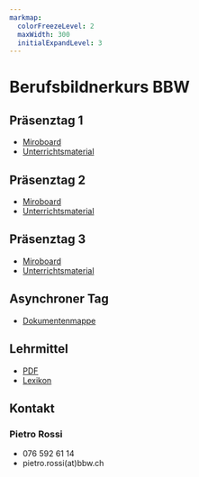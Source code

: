 ```yaml
---
markmap:
  colorFreezeLevel: 2
  maxWidth: 300
  initialExpandLevel: 3
---
```


# Berufsbildnerkurs BBW

## Präsenztag 1
- [Miroboard](https://miro.com/app/board/uXjVKJ3WzE0=/?share_link_id=86501616930)
- [Unterrichtsmaterial](https://bbwch-my.sharepoint.com/:w:/g/personal/pietro_rossi_bbw_ch/EU8GFnzgohdKl7RSODsChVUBKQ152mD2_gZdoyW4Wvt63Q?e=4LGBah)

## Präsenztag 2
- [Miroboard](https://miro.com/app/board/uXjVKCoAGvg=/?share_link_id=32046274203)
- [Unterrichtsmaterial](https://bbwch-my.sharepoint.com/:w:/g/personal/pietro_rossi_bbw_ch/ER0wWRDiy6NJoWP5dE3JwQIBG9IIk2kVubNYHTkTkXPMNw?e=VFAtR7)

## Präsenztag 3
- [Miroboard]()
- [Unterrichtsmaterial]()

## Asynchroner Tag
- [Dokumentenmappe](http://aburossi.ch/bbkmappe)

## Lehrmittel
- [PDF](https://www.berufsbildung.ch/download/hb/handbuch-betriebliche-grundbildung.pdf)
- [Lexikon](https://www.berufsbildung.ch/download/hb/lexikon-berufsbildung.pdf)

## Kontakt
### Pietro Rossi
- 076 592 61 14
- pietro.rossi(at)bbw.ch